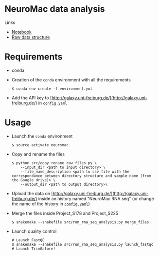 NeuroMac data analysis
======================

Links
- [Notebook](https://monod.lelab.tailordev.fr/b57db1ec-cc35-47d6-8767-9140d0390bdc#THcB4zTs+1L1Hq9S26HTlJ0IZCjjlCzcnakq7mBGpJo=)
- [Raw data structure](https://docs.google.com/spreadsheets/d/1DL8pEVj5cvGflPIiaSPRXy-dMk2S7CxmnIk6Ubta2xs/edit#gid=0)

# Requirements

- conda
- Creation of the `conda` environment with all the requirements

    ```
    $ conda env create -f environment.yml
    ```
- Add the API key to [http://galaxy.uni-freiburg.de/](http://galaxy.uni-freiburg.de/) in [`config.yaml`](config.yaml)

# Usage

- Launch the `conda` environment

    ```
    $ source activate neuromac
    ```

- Copy and rename the files

    ```
    $ python src/copy_rename_raw_files.py \
        --input_dir <path to input directory> \
        --file_name_description <path to csv file with the correspondance between directory structure and sample name (from the Google drive)> \
        --output_dir <path to output directory>\
    ```

- Upload the data on [http://galaxy.uni-freiburg.de/](http://galaxy.uni-freiburg.de/) inside an history named "NeuroMac RNA seq" (or change the name of the history in [`config.yaml`](config.yaml))

- Merge the files inside Project_S178 and Project_S225

    ```
    $ snakemake --snakefile src/run_rna_seq_analysis.py merge_files
    ```

- Launch quality control

    ```
    # Launch FastQC
    $ snakemake --snakefile src/run_rna_seq_analysis.py launch_fastqc
    # Launch TrimGalore!
    ```